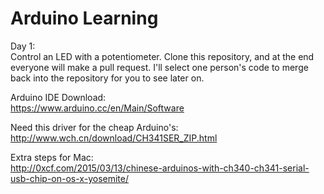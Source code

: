 # Arduino Learning

Day 1:  
Control an LED with a potentiometer. Clone this repository, and at the end everyone will make a pull request. I'll select one person's code to merge back into the repository for you to see later on.

Arduino IDE Download:  
https://www.arduino.cc/en/Main/Software

Need this driver for the cheap Arduino's:  
http://www.wch.cn/download/CH341SER_ZIP.html

Extra steps for Mac:  
http://0xcf.com/2015/03/13/chinese-arduinos-with-ch340-ch341-serial-usb-chip-on-os-x-yosemite/
